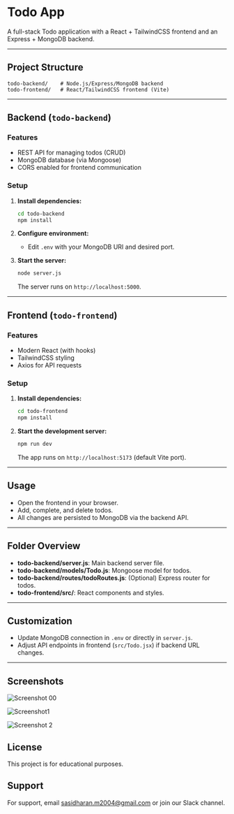 # Todo App

A full-stack Todo application with a React + TailwindCSS frontend and an Express + MongoDB backend.

---

## Project Structure

```
todo-backend/    # Node.js/Express/MongoDB backend
todo-frontend/   # React/TailwindCSS frontend (Vite)
```
---

## Backend (`todo-backend`)

### Features

- REST API for managing todos (CRUD)
- MongoDB database (via Mongoose)
- CORS enabled for frontend communication

### Setup

1. **Install dependencies:**
   ```sh
   cd todo-backend
   npm install
   ```

2. **Configure environment:**
   - Edit `.env` with your MongoDB URI and desired port.

3. **Start the server:**
   ```sh
   node server.js
   ```
   The server runs on `http://localhost:5000`.

---

## Frontend (`todo-frontend`)

### Features

- Modern React (with hooks)
- TailwindCSS styling
- Axios for API requests

### Setup

1. **Install dependencies:**
   ```sh
   cd todo-frontend
   npm install
   ```

2. **Start the development server:**
   ```sh
   npm run dev
   ```
   The app runs on `http://localhost:5173` (default Vite port).

---

## Usage

- Open the frontend in your browser.
- Add, complete, and delete todos.
- All changes are persisted to MongoDB via the backend API.

---

## Folder Overview

- **todo-backend/server.js**: Main backend server file.
- **todo-backend/models/Todo.js**: Mongoose model for todos.
- **todo-backend/routes/todoRoutes.js**: (Optional) Express router for todos.
- **todo-frontend/src/**: React components and styles.

---

## Customization

- Update MongoDB connection in `.env` or directly in `server.js`.
- Adjust API endpoints in frontend (`src/Todo.jsx`) if backend URL changes.

---
## Screenshots
![Screenshot 00](https://github.com/user-attachments/assets/adc24148-9d63-47c4-9eaa-5b7b3638a0c9)

![Screenshot1](https://github.com/user-attachments/assets/88a7e3c4-55ce-4726-8728-1e1322f1d9d4)

![Screenshot 2](https://github.com/user-attachments/assets/74c97d52-540c-40f5-a8cb-87ed0b823d42)



## License

This project is for educational purposes.


 



## Support

For support, email sasidharan.m2004@gmail.com or join our Slack channel.
